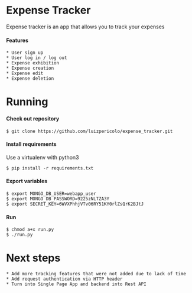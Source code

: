 # Expense Tracker

Expense tracker is an app that allows you to track your expenses

#### Features

    * User sign up
    * User log in / log out
    * Expense exhibition
    * Expense creation
    * Expense edit
    * Expense deletion

# Running

#### Check out repository
    
    $ git clone https://github.com/luizpericolo/expense_tracker.git

#### Install requirements
Use a virtualenv with python3

    $ pip install -r requirements.txt

#### Export variables

    $ export MONGO_DB_USER=webapp_user
    $ export MONGO_DB_PASSWORD=9225zNLTZA3Y
    $ export SECRET_KEY=6WVXPhhjVTv06RY51KY0rlZsQrK2BJtJ


#### Run
    
    $ chmod a+x run.py
    $ ./run.py
    

# Next steps

    * Add more tracking features that were not added due to lack of time
    * Add request authentication via HTTP header
    * Turn into Single Page App and backend into Rest API